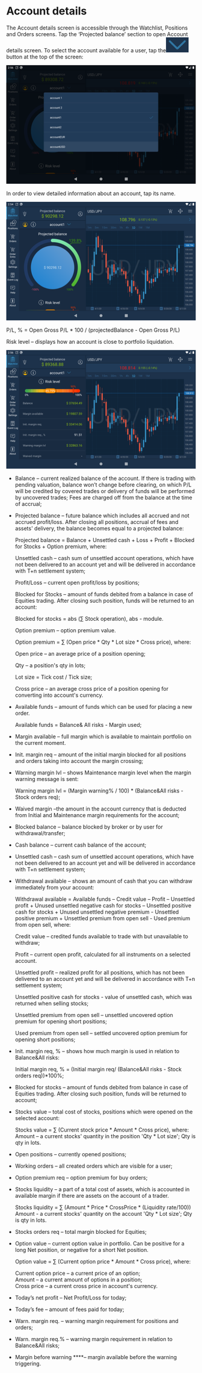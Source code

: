 # Account details

The Account details screen is accessible through the Watchlist, Positions and Orders screens. Tap the ‘Projected balance’ section to open Account details screen. To select the account available for a user, tap the![](../../../.gitbook/assets/first%20%283%29.png)button at the top of the screen:

![](../../../.gitbook/assets/1%20%28104%29.png)

In order to view detailed information about an account, tap its name.

![](../../../.gitbook/assets/2%20%2892%29.png)

P/L, % = Open Gross P/L \* 100 / \(projectedBalance - Open Gross P/L\) 

Risk level – displays how an account is close to portfolio liquidation.

![](../../../.gitbook/assets/3%20%2880%29.png)

* Balance – current realized balance of the account. If there is trading with pending valuation, balance won’t change before clearing, on which P/L will be credited by covered trades or delivery of funds will be performed by uncovered trades; Fees are charged off from the balance at the time of accrual;
* Projected balance – future balance which includes all accrued and not accrued profit/loss. After closing all positions, accrual of fees and assets' delivery, the balance becomes equal to a projected balance:

  Projected balance = Balance + Unsettled cash + Loss + Profit + Blocked for Stocks + Option premium, where:

  Unsettled cash – cash sum of unsettled account operations, which have not been delivered to an account yet and will be delivered in accordance with T+n settlement system;

  Profit/Loss – current open profit/loss by positions;

  Blocked for Stocks – amount of funds debited from a balance in case of Equities trading. After closing such position, funds will be returned to an account:

  Blocked for stocks = abs \(∑ Stock operation\), abs - module.

  Option premium – option premium value.

  Option premium = ∑ \(Open price \* Qty \* Lot size \* Cross price\), where:

  Open price – an average price of a position opening;

  Qty – a position's qty in lots;

  Lot size = Tick cost / Tick size;

  Cross price – an average cross price of a position opening for converting into account's currency.

* Available funds – amount of funds which can be used for placing a new order. 

  Available funds = Balance& All risks - Margin used;

* Margin available – full margin which is available to maintain portfolio on the current moment. 
* Init. margin req – amount of the initial margin blocked for all positions and orders taking into account the margin crossing;
* Warning margin lvl – shows Maintenance margin level when the margin warning message is sent:

  Warning margin lvl = \(Margin warning% / 100\) \* \(Balance&All risks - Stock orders req\);

* Waived margin –the amount in the account currency that is deducted from Initial and Maintenance margin requirements for the account;
* Blocked balance – balance blocked by broker or by user for withdrawal/transfer;
* Cash balance – current cash balance of the account;
* Unsettled cash – сash sum of unsettled account operations, which have not been delivered to an account yet and will be delivered in accordance with T+n settlement system;
* Withdrawal available – shows an amount of cash that you can withdraw immediately from your account:

  Withdrawal available = Available funds – Credit value – Profit – Unsettled profit + Unused unsettled negative cash for stocks – Unsettled positive cash for stocks + Unused unsettled negative premium - Unsettled positive premium + Unsettled premium from open sell - Used premium from open sell, where:

  Credit value – credited funds available to trade with but unavailable to withdraw;

  Profit – current open profit, calculated for all instruments on a selected account.

  Unsettled profit – realized profit for all positions, which has not been delivered to an account yet and will be delivered in accordance with T+n settlement system;

  Unsettled positive cash for stocks - value of unsettled cash, which was returned when selling stocks;

  Unsettled premium from open sell – unsettled uncovered option premium for opening short positions;

  Used premium from open sell – settled uncovered option premium for opening short positions;

* Init. margin req, % – shows how much margin is used in relation to Balance&All risks:

  Initial margin req, % = \(Initial margin req/ \(Balance&All risks - Stock orders req\)\)\*100%;

* Blocked for stocks – amount of funds debited from balance in case of Equities trading. After closing such position, funds will be returned to account;
* Stocks value – total cost of stocks, positions which were opened on the selected account:

   Stocks value = ∑ \(Current stock price \* Amount \* Cross price\), where:  
   Amount – a current stocks' quantity in the position 'Qty \* Lot size'; Qty is qty in lots.

* Open positions – currently opened positions;
* Working orders – all created orders which are visible for a user;
* Option premium req – option premium for buy orders;
* Stocks liquidity – a part of a total cost of assets, which is accounted in available margin if there are assets on the account of a trader.

  Stocks liquidity = ∑ \(Amount \* Price \* CrossPrice \* \(Liquidity rate/100\)\) Amount - a current stocks' quantity on the account 'Qty \* Lot size'; Qty is qty in lots.

* Stocks orders req – total margin blocked for Equities;
* Option value – сurrent option value in portfolio. Can be positive for a long Net position, or negative for a short Net position. 

  Option value = ∑ \(Current option price \* Amount \* Cross price\), where:

  Current option price – a current price of an option;  
  Amount – a current amount of options in a position;  
  Cross price – a current cross price in account's currency.

* Today’s net profit – Net Profit/Loss for today;
* Today’s fee ­– amount of fees paid for today;
* Warn. margin req. – warning margin requirement for positions and orders;
* Warn. margin req.% – warning margin requirement in relation to Balance&All risks;
* Margin before warning ****– margin available before the warning triggering.

